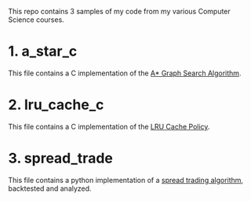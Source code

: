 This repo contains 3 samples of my code from my various Computer Science courses. 

# 1. a_star_c
This file contains a C implementation of the [A* Graph Search Algorithm](https://en.wikipedia.org/wiki/A*_search_algorithm).

# 2. lru_cache_c
This file contains a C implementation of the [LRU Cache Policy](https://en.wikipedia.org/wiki/Cache_replacement_policies).

# 3. spread_trade
This file contains a python implementation of a [spread trading algorithm](https://corporatefinanceinstitute.com/resources/career-map/sell-side/capital-markets/spread-trading/), backtested and analyzed.<br>

